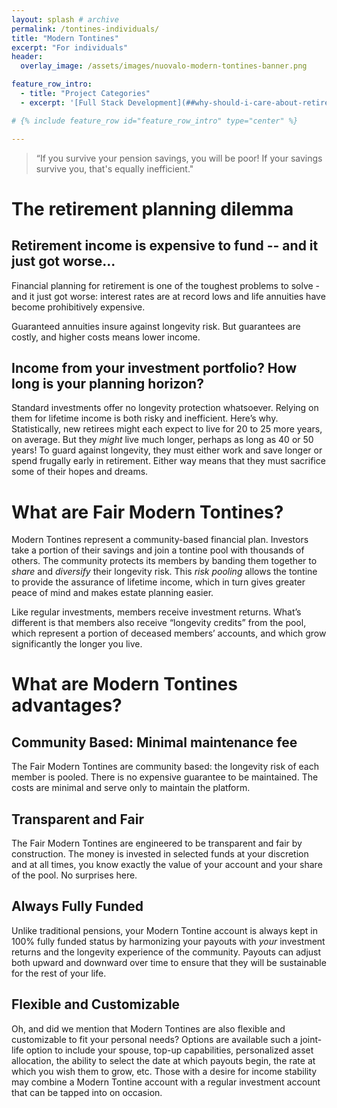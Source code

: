 ```yaml
---
layout: splash # archive
permalink: /tontines-individuals/
title: "Modern Tontines"
excerpt: "For individuals"
header:
  overlay_image: /assets/images/nuovalo-modern-tontines-banner.png

feature_row_intro:
  - title: "Project Categories"
  - excerpt: '[Full Stack Development](##why-should-i-care-about-retirement-planning-){: .btn .btn--info} [Creative Technology](#creative-technologies){: .btn .btn--info} [Machine Learning](#machine-learning-and-computer-vision){: .btn .btn--info} [Desktop and Data Apps](#desktop-and-console-applications){: .btn .btn--info} [Design](#design-and-typography){: .btn .btn--info}'

# {% include feature_row id="feature_row_intro" type="center" %}

---
```


>“If you survive your pension savings, you will be poor! If your savings survive you, that's equally inefficient."

# The retirement planning dilemma

## Retirement income is expensive to fund -- and it just got worse...
Financial planning for retirement is one of the toughest problems to solve - and it just got worse: interest rates are at record lows and life annuities have become prohibitively expensive.  

Guaranteed annuities insure against longevity risk.  But guarantees are costly, and higher costs means lower income.

## Income from your investment portfolio?  How long is your planning horizon?
Standard investments offer no longevity protection whatsoever.  Relying on them for lifetime income is both risky and inefficient.  Here’s why.  Statistically, new retirees might each expect to live for 20 to 25 more years, on average.  But they *might* live much longer, perhaps as long as 40 or 50 years!  To guard against longevity, they must either work and save longer or spend frugally early in retirement.  Either way means that they must sacrifice some of their hopes and dreams.


# What are Fair Modern Tontines?
Modern Tontines represent a community-based financial plan.  Investors take a portion of their savings and join a tontine pool with thousands of others.  The community protects its members by banding them together to *share* and *diversify* their longevity risk.  This *risk pooling* allows the tontine to provide the assurance of lifetime income, which in turn gives greater peace of mind and makes estate planning easier.  

Like regular investments, members receive investment returns.  What’s different is that members also receive “longevity credits” from the pool, which represent a portion of deceased members’ accounts, and which grow significantly the longer you live.


# What are Modern Tontines advantages?

## Community Based: Minimal maintenance fee
The Fair Modern Tontines are community based: the longevity risk of each member is pooled. There is no expensive guarantee to be maintained. The costs are minimal and serve only to maintain the platform.

## Transparent and Fair
The Fair Modern Tontines are engineered to be transparent and fair by construction. The money is invested in selected funds at your discretion and at all times, you know exactly the value of your account and your share of the pool. No surprises here.

## Always Fully Funded
Unlike traditional pensions, your Modern Tontine account is always kept in 100% fully funded status by harmonizing your payouts with *your* investment returns and the longevity experience of the community. Payouts can adjust both upward and downward over time to ensure that they will be sustainable for the rest of your life.

## Flexible and Customizable
Oh, and did we mention that Modern Tontines are also flexible and customizable to fit your personal needs? Options are available such a joint-life option to include your spouse, top-up capabilities, personalized asset allocation, the ability to select the date at which payouts begin, the rate at which you wish them to grow, etc. Those with a desire for income stability may combine a Modern Tontine account with a regular investment account that can be tapped into on occasion.
